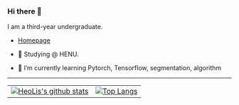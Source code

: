 ### Hi there 👋
I am a third-year undergraduate.

- [Homepage](https://Watermelon-henu.github.io/)

- 🔭 Studying @ HENU.
- 🌱 I’m currently learning Pytorch, Tensorflow, segmentation, algorithm
----

|||
|--|--|
|[![HeoLis's github stats](https://github-readme-stats.vercel.app/api?username=Watermelon-henu&theme=radical&count_private=true&hide=contribs)](https://github.com/anuraghazra/github-readme-stats) | [![Top Langs](https://github-readme-stats.vercel.app/api/top-langs/?username=Watermelon-henu&theme=radical&hide=javascript,html,css&layout=compact)](https://github.com/anuraghazra/github-readme-stats)|
